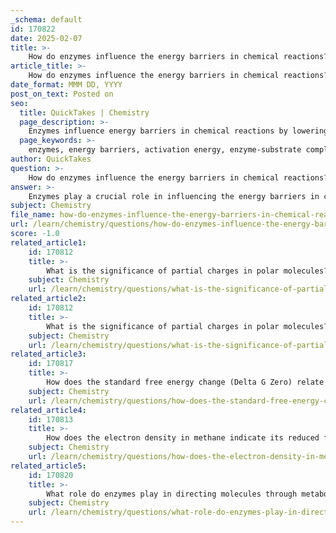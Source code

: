 ```yaml
---
_schema: default
id: 170822
date: 2025-02-07
title: >-
    How do enzymes influence the energy barriers in chemical reactions?
article_title: >-
    How do enzymes influence the energy barriers in chemical reactions?
date_format: MMM DD, YYYY
post_on_text: Posted on
seo:
  title: QuickTakes | Chemistry
  page_description: >-
    Enzymes influence energy barriers in chemical reactions by lowering activation energy through mechanisms like forming enzyme-substrate complexes, inducing strain, and creating favorable microenvironments, which are crucial for efficient metabolic pathways and biochemical processes.
  page_keywords: >-
    enzymes, energy barriers, activation energy, enzyme-substrate complex, biochemical reactions, catalytic action, metabolic pathways, transition state, covalent catalysis, microenvironment, Proximity and Orientation, Strain and Distortion, homeostasis
author: QuickTakes
question: >-
    How do enzymes influence the energy barriers in chemical reactions?
answer: >-
    Enzymes play a crucial role in influencing the energy barriers in chemical reactions by lowering the activation energy required for these reactions to occur. Here’s a detailed explanation of how enzymes achieve this:\n\n### 1. **Formation of Enzyme-Substrate Complexes**\nEnzymes function as biological catalysts by binding to specific substrates to form an enzyme-substrate complex. This complex stabilizes the transition state of the reaction, which is the highest energy state that must be reached for the reaction to proceed. By stabilizing this transition state, enzymes effectively lower the energy barrier that reactants must overcome, thus reducing the activation energy ($E_a$).\n\n### 2. **Mechanisms of Lowering Activation Energy**\nEnzymes lower activation energy through several mechanisms:\n\n- **Proximity and Orientation:** Enzymes bring substrates closer together and in the correct orientation, increasing the likelihood of effective collisions between reactants. This spatial arrangement facilitates the reaction.\n\n- **Strain and Distortion:** Enzymes can induce strain in the substrate, making it more reactive. This involves distorting the substrate's bonds, which can make it easier for the reaction to occur.\n\n- **Microenvironment:** Enzymes can create a unique microenvironment that is more conducive to the reaction. For instance, they may provide an acidic or basic environment that can assist in the reaction mechanism.\n\n- **Covalent Catalysis:** Some enzymes form temporary covalent bonds with substrates, which can help stabilize the transition state and lower the activation energy.\n\n### 3. **Importance in Metabolic Pathways**\nEnzymes are essential in directing specific metabolic pathways. They ensure that substrates are converted into specific products efficiently and selectively. This selectivity is crucial because it allows cells to control the flow of biochemical reactions and maintain homeostasis.\n\n### 4. **Graphical Representation of Energy Changes**\nIn graphical representations of reactions, the energy changes associated with the reactants and products can be illustrated. While enzymes do not change the overall free energy change ($\Delta G$) of a reaction, they reduce the activation energy, allowing higher rates of reactions to occur. This is particularly important for reactions that are thermodynamically favorable but have high activation energy barriers.\n\nIn summary, enzymes lower the energy barriers in chemical reactions by stabilizing the transition state, facilitating substrate orientation, inducing strain, creating favorable microenvironments, and forming temporary covalent bonds. This catalytic action is vital for the efficiency and regulation of biochemical processes in living organisms.
subject: Chemistry
file_name: how-do-enzymes-influence-the-energy-barriers-in-chemical-reactions.md
url: /learn/chemistry/questions/how-do-enzymes-influence-the-energy-barriers-in-chemical-reactions
score: -1.0
related_article1:
    id: 170812
    title: >-
        What is the significance of partial charges in polar molecules?
    subject: Chemistry
    url: /learn/chemistry/questions/what-is-the-significance-of-partial-charges-in-polar-molecules
related_article2:
    id: 170812
    title: >-
        What is the significance of partial charges in polar molecules?
    subject: Chemistry
    url: /learn/chemistry/questions/what-is-the-significance-of-partial-charges-in-polar-molecules
related_article3:
    id: 170817
    title: >-
        How does the standard free energy change (Delta G Zero) relate to reaction spontaneity?
    subject: Chemistry
    url: /learn/chemistry/questions/how-does-the-standard-free-energy-change-delta-g-zero-relate-to-reaction-spontaneity
related_article4:
    id: 170813
    title: >-
        How does the electron density in methane indicate its reduced form?
    subject: Chemistry
    url: /learn/chemistry/questions/how-does-the-electron-density-in-methane-indicate-its-reduced-form
related_article5:
    id: 170820
    title: >-
        What role do enzymes play in directing molecules through metabolic pathways?
    subject: Chemistry
    url: /learn/chemistry/questions/what-role-do-enzymes-play-in-directing-molecules-through-metabolic-pathways
---
```


&nbsp;